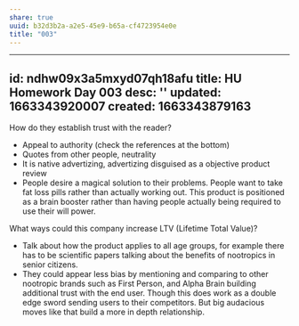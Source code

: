 ```yaml
---
share: true
uuid: b32d3b2a-a2e5-45e9-b65a-cf4723954e0e
title: "003"
---
```

---
id: ndhw09x3a5mxyd07qh18afu
title: HU Homework Day 003
desc: ''
updated: 1663343920007
created: 1663343879163
---

How do they establish trust with the reader?

* Appeal to authority (check the references at the bottom)
* Quotes from other people, neutrality
* It is native advertizing, advertizing disguised as a objective product review
* People desire a magical solution to their problems. People want to take fat loss pills rather than actually working out. This product is positioned as a brain booster rather than having people actually being required to use their will power.

What ways could this company increase LTV (Lifetime Total Value)?

* Talk about how the product applies to all age groups, for example there has to be scientific papers talking about the benefits of nootropics in senior citizens.
* They could appear less bias by mentioning and comparing to other nootropic brands such as First Person, and Alpha Brain building additional trust with the end user. Though this does work as a double edge sword sending users to their competitors. But big audacious moves like that build a more in depth relationship.